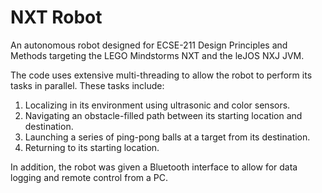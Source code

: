 # NXT Robot
An autonomous robot designed for ECSE-211 Design Principles and Methods targeting the LEGO Mindstorms NXT and the leJOS NXJ JVM.

The code uses extensive multi-threading to allow the robot to perform its tasks in parallel. These tasks include:
1. Localizing in its environment using ultrasonic and color sensors.
2. Navigating an obstacle-filled path between its starting location and destination.
3. Launching a series of ping-pong balls at a target from its destination.
4. Returning to its starting location.

In addition, the robot was given a Bluetooth interface to allow for data logging and remote control from a PC.
